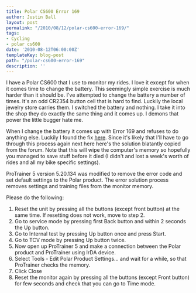 ```yaml
---
title: Polar CS600 Error 169
author: Justin Ball
layout: post
permalink: "/2010/08/12/polar-cs600-error-169/"
tags:
- Cycling
- polar cs600
date: '2010-08-12T06:00:00Z'
templateKey: blog-post
path: "/polar-cs600-error-169"
description: ''
---
```


I have a Polar CS600 that I use to monitor my rides. I love it except for when it comes time to change the battery. This seemingly simple exercise is much harder than it should be. I've attempted to change the battery a number of times. It's an odd CR2354 button cell that is hard to find. Luckily the local jewelry store carries them. I switched the battery and nothing. I take it into the shop they do exactly the same thing and it comes up. I demons that power the little bugger hate me.

When I change the battery it comes up with Error 169 and refuses to do anything else. Luckily I found the fix [here][1]. Since it's likely that I'll have to go through this process again next here here's the solution blatantly copied from the forum. Note that this will wipe the computer's memory so hopefully you managed to save stuff before it died (I didn't and lost a week's worth of rides and all my bike specific settings).

 [1]: http://forum.polar.fi/showthread.php?t=6189

ProTrainer 5 version 5.20.134 was modified to remove the error code and set default settings to the Polar product. The error solution process removes settings and training files from the monitor memory.

Please do the following:

1.  Reset the unit by pressing all the buttons (except front button) at the same time. If resetting does not work, move to step 2.
2.  Go to service mode by pressing first Back button and within 2 seconds the Up button.
3.  Go to Internal test by pressing Up button once and press Start.
4.  Go to TCV mode by pressing Up button twice.
5.  Now open up ProTrainer 5 and make a connection between the Polar product
    and ProTrainer using IrDA device.
6.  Select Tools - Edit Polar Product Settings... and wait for a while, so that ProTrainer checks the memory.
7.  Click Close
8.  Reset the monitor again by pressing all the buttons (except Front
    button) for few seconds and check that you can go to Time mode.
